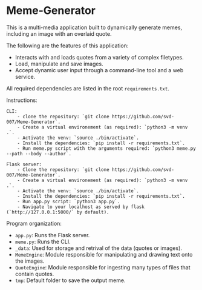 # Meme-Generator

This is a multi-media application built to dynamically generate memes,
including an image with an overlaid quote.

The following are the features of this application:
- Interacts with and loads quotes from a variety of complex filetypes.
- Load, manipulate and save images.
- Accept dynamic user input through a command-line tool and a web service.

All required dependencies are listed in the root `requirements.txt`.

Instructions:

    CLI:
        - clone the repository: `git clone https://github.com/svd-007/Meme-Generator`.
        - Create a virtual environement (as required): `python3 -m venv .`.
        - Activate the venv: `source ./bin/activate`.
        - Install the dependencies: `pip install -r requirements.txt`.
        - Run meme.py script with the arguments required: `python3 meme.py --path --body --author`.

    Flask server:
        - Clone the repository: `git clone https://github.com/svd-007/Meme-Generator`.
        - Create a virtual environement (as required): `python3 -m venv .`.
        - Activate the venv: `source ./bin/activate`.
        - Install the dependencies: `pip install -r requirements.txt`.
        - Run app.py script: `python3 app.py`.
        - Navigate to your localhost as served by flask (`http://127.0.0.1:5000/` by default).


Program organization:
- `app.py`: Runs the Flask server.
- `meme.py`: Runs the CLI.
- `_data`: Used for storage and retrival of the data (quotes or images).
- `MemeEngine`: Module responsible for manipulating and drawing text onto the
  images.
- `QuoteEngine`: Module responsible for ingesting many types of files that
  contain quotes.
- `tmp`: Default folder to save the output meme.